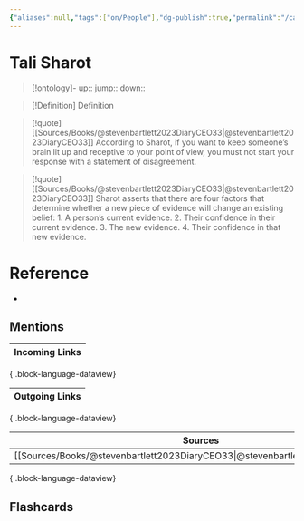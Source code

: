 ```yaml
---
{"aliases":null,"tags":["on/People"],"dg-publish":true,"permalink":"/cards/tali-sharot/","dgPassFrontmatter":true}
---
```


# Tali Sharot

> [!ontology]-
> up:: 
> jump:: 
> down:: 

> [!Definition] Definition
> 

> [!quote] [[Sources/Books/@stevenbartlett2023DiaryCEO33\|@stevenbartlett2023DiaryCEO33]]
> According to Sharot, if you want to keep someone’s brain lit up and receptive to your point of view, you must not start your response with a statement of disagreement.

> [!quote] [[Sources/Books/@stevenbartlett2023DiaryCEO33\|@stevenbartlett2023DiaryCEO33]]
> Sharot asserts that there are four factors that determine whether a new piece of evidence will change an existing belief: 1. A person’s current evidence.  2. Their confidence in their current evidence.  3. The new evidence.  4. Their confidence in that new evidence.

# Reference
- 

## Mentions
| Incoming Links |
| -------------- |

{ .block-language-dataview}

| Outgoing Links |
| -------------- |

{ .block-language-dataview}

| Sources                                                                           |
| --------------------------------------------------------------------------------- |
| [[Sources/Books/@stevenbartlett2023DiaryCEO33\|@stevenbartlett2023DiaryCEO33]] |

{ .block-language-dataview}

## Flashcards 
